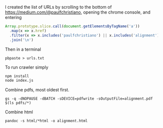 I created the list of URLs by scrolling to the bottom of https://medium.com/@paulfchristiano, opening the chrome console, and entering
```js
Array.prototype.slice.call(document.getElementsByTagName('a'))
  .map(x => x.href)
  .filter(x => x.includes('paulfchristiano') || x.includes('alignment'))
  .join('\n')
```

Then in a terminal
```
pbpaste > urls.txt
```

To run crawler simply
```sh
npm install
node index.js
```

Combine pdfs, most oldest first.
```
gs -q -dNOPAUSE -dBATCH -sDEVICE=pdfwrite -sOutputFile=alignment.pdf $(ls pdfs/*)
```

Combine html
```
pandoc -s html/*html -o alignment.html
```